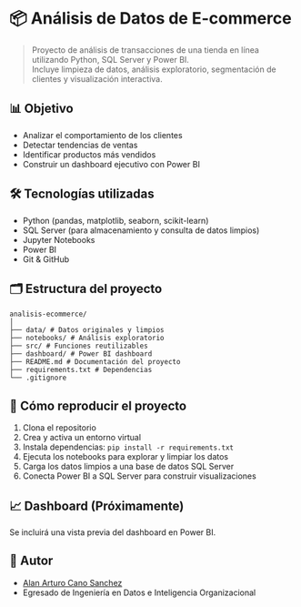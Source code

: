 # 📦 Análisis de Datos de E-commerce

> Proyecto de análisis de transacciones de una tienda en línea utilizando Python, SQL Server y Power BI.  
> Incluye limpieza de datos, análisis exploratorio, segmentación de clientes y visualización interactiva.

## 📊 Objetivo

- Analizar el comportamiento de los clientes
- Detectar tendencias de ventas
- Identificar productos más vendidos
- Construir un dashboard ejecutivo con Power BI

## 🛠️ Tecnologías utilizadas

- Python (pandas, matplotlib, seaborn, scikit-learn)
- SQL Server (para almacenamiento y consulta de datos limpios)
- Jupyter Notebooks
- Power BI
- Git & GitHub


## 🗂️ Estructura del proyecto

 `````
analisis-ecommerce/
│
├── data/ # Datos originales y limpios
├── notebooks/ # Análisis exploratorio
├── src/ # Funciones reutilizables
├── dashboard/ # Power BI dashboard
├── README.md # Documentación del proyecto
├── requirements.txt # Dependencias
└── .gitignore
 `````


## 🚀 Cómo reproducir el proyecto

1. Clona el repositorio
2. Crea y activa un entorno virtual
3. Instala dependencias: `pip install -r requirements.txt`
4. Ejecuta los notebooks para explorar y limpiar los datos
5. Carga los datos limpios a una base de datos SQL Server
6. Conecta Power BI a SQL Server para construir visualizaciones

## 📈 Dashboard (Próximamente)

Se incluirá una vista previa del dashboard en Power BI.

## 👤 Autor

- [Alan Arturo Cano Sanchez](https://www.linkedin.com/in/alan-arturo-cano-sanchez-511855361)
- Egresado de Ingeniería en Datos e Inteligencia Organizacional

